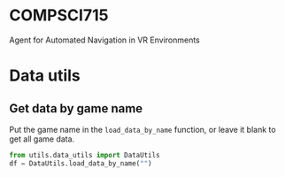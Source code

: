# COMPSCI715
Agent for Automated Navigation in VR Environments

# Data utils

## Get data by game name
Put the game name in the `load_data_by_name` function, or leave it blank to get all game data.
```python
from utils.data_utils import DataUtils
df = DataUtils.load_data_by_name("")
```
